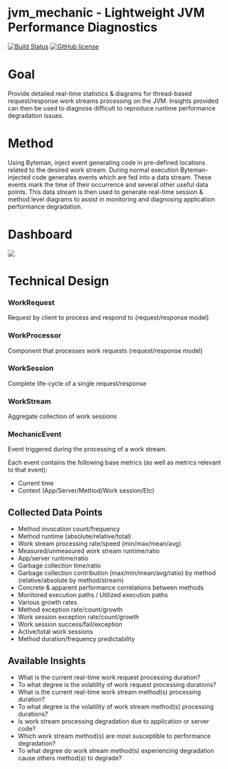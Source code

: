 jvm_mechanic - Lightweight JVM Performance Diagnostics
==================================
[![Build Status](https://travis-ci.org/BFergerson/jvm_mechanic.svg?branch=master)](https://travis-ci.org/BFergerson/jvm_mechanic)
[![GitHub license](https://img.shields.io/badge/license-MIT-blue.svg)](https://raw.githubusercontent.com/BFergerson/jvm_mechanic/master/LICENSE)

# Goal
Provide detailed real-time statistics & diagrams for thread-based request/response work streams processing on the JVM. Insights provided can then be used to diagnose difficult to reproduce runtime performance degradation issues.

# Method
Using Byteman, inject event generating code in pre-defined locations related to the desired work stream. During normal execution Byteman-injected code generates events which are fed into a data stream. These events mark the time of their occurrence and several other useful data points. This data stream is then used to generate real-time session & method level diagrams to assist in monitoring and diagnosing application performance degradation.
 
# Dashboard
<img src="http://i.imgur.com/vlGAlkX.jpg" />

# Technical Design

### WorkRequest
Request by client to process and respond to (request/response model)

### WorkProcessor
Component that processes work requests (request/response model)

### WorkSession
Complete life-cycle of a single request/response

### WorkStream
Aggregate collection of work sessions

### MechanicEvent
Event triggered during the processing of a work stream.

Each event contains the following base metrics (as well as metrics relevant to that event):
 - Current time
 - Context (App/Server/Method/Work session/Etc)

## Collected Data Points
 - Method invocation count/frequency
 - Method runtime (absolute/relative/total)
 - Work stream processing rate/speed (min/max/mean/avg)
 - Measured/unmeasured work stream runtime/ratio
 - App/server runtime/ratio
 - Garbage collection time/ratio
 - Garbage collection contribution (max/min/mean/avg/ratio) by method (relative/absolute by method/stream)
 - Concrete & apparent performance correlations between methods
 - Monitored execution paths / Utilized execution paths
 - Various growth rates
 - Method exception rate/count/growth
 - Work session exception rate/count/growth
 - Work session success/fail/exception
 - Active/total work sessions
 - Method duration/frequency predictability

## Available Insights
 - What is the current real-time work request processing duration?
 - To what degree is the volatility of work request processing durations?
 - What is the current real-time work stream method(s) processing duration?
 - To what degree is the volatility of work stream method(s) processing durations?
 - Is work stream processing degradation due to application or server code?
 - Which work stream method(s) are most susceptible to performance degradation?
 - To what degree do work stream method(s) experiencing degradation cause others method(s) to degrade?
